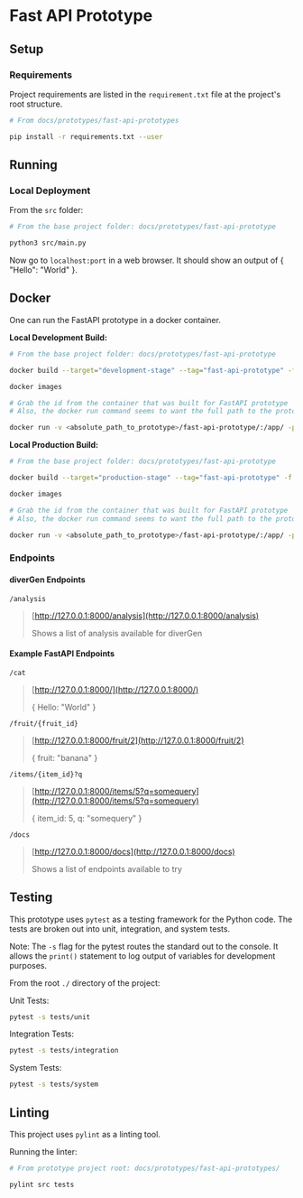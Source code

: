 # Fast API Prototype

## Setup

### Requirements

Project requirements are listed in the `requirement.txt` file at the project's root structure.

```sh
# From docs/prototypes/fast-api-prototypes

pip install -r requirements.txt --user
```

## Running

### Local Deployment

From the `src` folder:

```bash
# From the base project folder: docs/prototypes/fast-api-prototype

python3 src/main.py
```

Now go to `localhost:port` in a web browser. It should show an output of { "Hello": "World" }.

## Docker

One can run the FastAPI prototype in a docker container. 

**Local Development Build:**

```bash
# From the base project folder: docs/prototypes/fast-api-prototype

docker build --target="development-stage" --tag="fast-api-prototype" -f "./Dockerfile" ./

docker images

# Grab the id from the container that was built for FastAPI prototype
# Also, the docker run command seems to want the full path to the prototype folder in diverGen

docker run -v <absolute_path_to_prototype>/fast-api-prototype/:/app/ -p 127.0.0.1:8000:8000 <image_id> 
```

**Local Production Build:**

```bash
# From the base project folder: docs/prototypes/fast-api-prototype

docker build --target="production-stage" --tag="fast-api-prototype" -f "./Dockerfile" ./

docker images

# Grab the id from the container that was built for FastAPI prototype
# Also, the docker run command seems to want the full path to the prototype folder in diverGen

docker run -v <absolute_path_to_prototype>/fast-api-prototype/:/app/ -p 127.0.0.1:8000:8000 <image_id> 
```

### Endpoints

#### **diverGen Endpoints**

`/analysis`
>
> [http://127.0.0.1:8000/analysis](http://127.0.0.1:8000/analysis)
>
>
>Shows a list of analysis available for diverGen

#### **Example FastAPI Endpoints**

`/cat`

> [http://127.0.0.1:8000/](http://127.0.0.1:8000/)
>
>{
> Hello: "World"
>}

`/fruit/{fruit_id}`

> [http://127.0.0.1:8000/fruit/2](http://127.0.0.1:8000/fruit/2)
>
>{
> fruit: "banana"
>}
>

`/items/{item_id}?q`
>
> [http://127.0.0.1:8000/items/5?q=somequery](http://127.0.0.1:8000/items/5?q=somequery)
>
>{
> item_id: 5,
> q: "somequery"
>}

`/docs`
>
> [http://127.0.0.1:8000/docs](http://127.0.0.1:8000/docs)
>
>
>Shows a list of endpoints available to try

## Testing

This prototype uses `pytest` as a testing framework for the Python code. The tests are broken out into unit,
integration, and system tests.

Note: The `-s` flag for the pytest routes the standard out to the console. It allows the `print()` statement
to log output of variables for development purposes.

From the root `./` directory of the project:

Unit Tests:

```bash
pytest -s tests/unit
```

Integration Tests:

```bash
pytest -s tests/integration
```

System Tests:

```bash
pytest -s tests/system
```

## Linting

This project uses `pylint` as a linting tool.

Running the linter:

```bash
# From prototype project root: docs/prototypes/fast-api-prototypes/

pylint src tests
```
